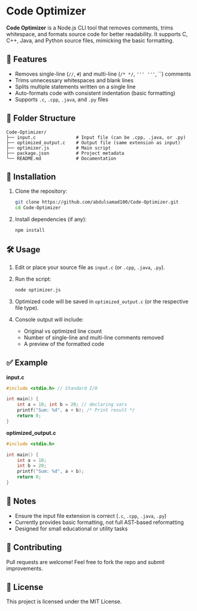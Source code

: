 # Code Optimizer

**Code Optimizer** is a Node.js CLI tool that removes comments, trims whitespace, and formats source code for better readability. It supports C, C++, Java, and Python source files, mimicking the basic formatting.

## 🚀 Features

- Removes single-line (`//`, `#`) and multi-line (`/* */`, `''' '''`, ``) comments
- Trims unnecessary whitespaces and blank lines
- Splits multiple statements written on a single line
- Auto-formats code with consistent indentation (basic formatting)
- Supports `.c`, `.cpp`, `.java`, and `.py` files

## 📁 Folder Structure

```
Code-Optimizer/
├── input.c               # Input file (can be .cpp, .java, or .py)
├── optimized_output.c    # Output file (same extension as input)
├── optimizer.js          # Main script
├── package.json          # Project metadata
└── README.md             # Documentation
```

## 🔧 Installation

1. Clone the repository:
   ```bash
   git clone https://github.com/abdulsamad100/Code-Optimizer.git
   cd Code-Optimizer
   ```

2. Install dependencies (if any):
   ```bash
   npm install
   ```

## 🛠️ Usage

1. Edit or place your source file as `input.c` (or `.cpp`, `.java`, `.py`).
2. Run the script:
   ```bash
   node optimizer.js
   ```

3. Optimized code will be saved in `optimized_output.c` (or the respective file type).

4. Console output will include:
   - Original vs optimized line count
   - Number of single-line and multi-line comments removed
   - A preview of the formatted code

## ✅ Example

**input.c**
```c
#include <stdio.h> // Standard I/O

int main() {
    int a = 10; int b = 20; // declaring vars
    printf("Sum: %d", a + b); /* Print result */
    return 0;
}
```

**optimized_output.c**
```c
#include <stdio.h>

int main() {
    int a = 10;
    int b = 20;
    printf("Sum: %d", a + b);
    return 0;
}
```

## 📌 Notes

- Ensure the input file extension is correct (`.c`, `.cpp`, `.java`, `.py`)
- Currently provides basic formatting, not full AST-based reformatting
- Designed for small educational or utility tasks

## 🤝 Contributing

Pull requests are welcome! Feel free to fork the repo and submit improvements.

## 📄 License

This project is licensed under the MIT License.
